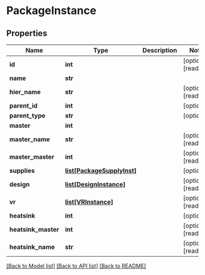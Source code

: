 # PackageInstance

## Properties
Name | Type | Description | Notes
------------ | ------------- | ------------- | -------------
**id** | **int** |  | [optional] [readonly] 
**name** | **str** |  | 
**hier_name** | **str** |  | [optional] [readonly] 
**parent_id** | **int** |  | [optional] 
**parent_type** | **str** |  | [optional] 
**master** | **int** |  | 
**master_name** | **str** |  | [optional] [readonly] 
**master_master** | **int** |  | [optional] [readonly] 
**supplies** | [**list[PackageSupplyInst]**](PackageSupplyInst.md) |  | [optional] 
**design** | [**list[DesignInstance]**](DesignInstance.md) |  | [optional] [readonly] 
**vr** | [**list[VRInstance]**](VRInstance.md) |  | [optional] [readonly] 
**heatsink** | **int** |  | [optional] 
**heatsink_master** | **int** |  | [optional] [readonly] 
**heatsink_name** | **str** |  | [optional] [readonly] 

[[Back to Model list]](../README.md#documentation-for-models) [[Back to API list]](../README.md#documentation-for-api-endpoints) [[Back to README]](../README.md)


